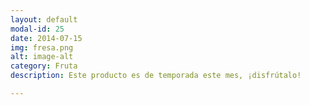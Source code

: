 ```yaml
---
layout: default
modal-id: 25
date: 2014-07-15
img: fresa.png
alt: image-alt
category: Fruta
description: Este producto es de temporada este mes, ¡disfrútalo!

---
```


